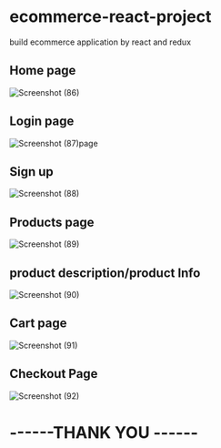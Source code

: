 # ecommerce-react-project
build ecommerce application by react and  redux

<h2> Home page </h2>

![Screenshot (86)](https://user-images.githubusercontent.com/83528936/171841610-32c70777-d6f7-416c-875e-b15df38e97f8.png)

<h2> Login page </h2>

![Screenshot (87)](https://user-images.githubusercontent.com/83528936/171841715-8dbeec50-d690-40d9-a78c-9c5c75b0869d.png)page

<h2> Sign up </h2>

![Screenshot (88)](https://user-images.githubusercontent.com/83528936/171841808-0c834060-c1ac-479d-af49-80ed1bec6612.png)

<h2>Products page</h2>

![Screenshot (89)](https://user-images.githubusercontent.com/83528936/171841872-15769556-4ff4-4a96-a11e-4faa0d73006d.png)

<h2>product description/product Info</h2>

![Screenshot (90)](https://user-images.githubusercontent.com/83528936/171841991-1b331cdd-c933-4b16-b5f1-393084541c7e.png)

<h2> Cart page </h2>

![Screenshot (91)](https://user-images.githubusercontent.com/83528936/171842027-c2af96ad-cd92-4258-aa1a-6b23e58714f8.png)

<h2> Checkout Page </h2>

![Screenshot (92)](https://user-images.githubusercontent.com/83528936/171842094-75db9652-5496-42c4-a6e5-7b8f0d7ad283.png)


<h1>------THANK YOU ------</h1>
